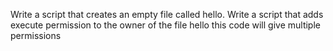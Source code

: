Write a script that creates an empty file called hello.
Write a script that adds execute permission to the owner of the file hello
this code will give multiple permissions
